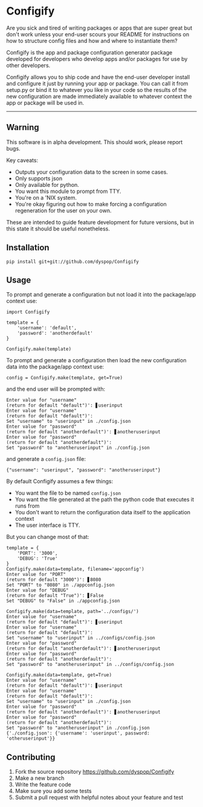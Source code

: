 # Configify

Are you sick and tired of writing packages or apps that are super great but don't work unless your end-user scours your README for instructions on how to structure config files and how and where to instantiate them? 

Configify is the app and package configuration generator package developed for developers who develop apps and/or packages for use by other developers.

Configify allows you to ship code and have the end-user developer install and configure it just by running your app or package. You can call it from setup.py or bind it to whatever you like in your code so the results of the new configuration are made immediately available to whatever context the app or package will be used in.

---

## Warning

This software is in alpha development. This should work, please report bugs. 

Key caveats:
* Outputs your configuration data to the screen in some cases.
* Only supports json
* Only available for python.
* You want this module to prompt from TTY.
* You're on a 'NIX system.
* You're okay figuring out how to make forcing a configuration regeneration for the user on your own.

These are intended to guide feature development for future versions, but in this state it should be useful nonetheless.

## Installation

    pip install git+git://github.com/dyspop/Configify

## Usage

To prompt and generate a configuration but not load it into the package/app context use:

    import Configify

    template = {
        'username': 'default',
        'password': 'anotherdefault'
    }

    Configify.make(template)

To prompt and generate a configuration then load the new configuration data into the package/app context use:

    config = Configify.make(template, get=True)

and the end user will be prompted with:

    Enter value for "username"
    (return for default "default")': ▋userinput
    Enter value for "username"
    (return for default "default")': 
    Set "username" to "userinput" in ./config.json
    Enter value for "password"
    (return for default "anotherdefault")': ▋anotheruserinput
    Enter value for "password"
    (return for default "anotherdefault")': 
    Set "password" to "anotheruserinput" in ./config.json

and generate a `config.json` file:

    {"username": "userinput", "password": "anotheruserinput"}

By default Configify assumes a few things:

* You want the file to be named `config.json`
* You want the file generated at the path the python code that executes it runs from
* You don't want to return the configuration data itself to the application context
* The user interface is TTY. 

But you can change most of that:


```
template = {
    'PORT': '3000',
    'DEBUG': 'True'
}
Configify.make(data=template, filename='appconfig')
Enter value for "PORT"
(return for default "3000")': ▋8080
Set "PORT" to "8080" in ./appconfig.json
Enter value for "DEBUG"
(return for default "True")': ▋False
Set "DEBUG" to "False" in ./appconfig.json
```
```
Configify.make(data=template, path='../configs/')
Enter value for "username"
(return for default "default")': ▋userinput
Enter value for "username"
(return for default "default")': 
Set "username" to "userinput" in ../configs/config.json
Enter value for "password"
(return for default "anotherdefault")': ▋anotheruserinput
Enter value for "password"
(return for default "anotherdefault")': 
Set "password" to "anotheruserinput" in ../configs/config.json
```
```
Configify.make(data=template, get=True)
Enter value for "username"
(return for default "default")': ▋userinput
Enter value for "username"
(return for default "default")': 
Set "username" to "userinput" in ./config.json
Enter value for "password"
(return for default "anotherdefault")': ▋anotheruserinput
Enter value for "password"
(return for default "anotherdefault")': 
Set "password" to "anotheruserinput" in ./config.json
{'./config.json': {'username': 'userinput', password: 'otheruserinput'}}
```

## Contributing

1. Fork the source repository https://github.com/dyspop/Configify 
2. Make a new branch
3. Write the feature code
4. Make sure you add some tests
5. Submit a pull request with helpful notes about your feature and test
